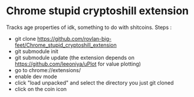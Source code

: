 # Chrome stupid cryptoshill extension
Tracks age properties of idk, something to do with shitcoins.
Steps :
- git clone https://github.com/rovlan-big-feet/Chrome_stupid_cryptoshill_extension
- git submodule init
- git submodule update
(the extension depends on https://github.com/leeoniya/uPlot for value plotting)
- go to chrome://extensions/
- enable dev mode
- click "load unpacked" and select the directory you just git cloned
- click on the coin icon
